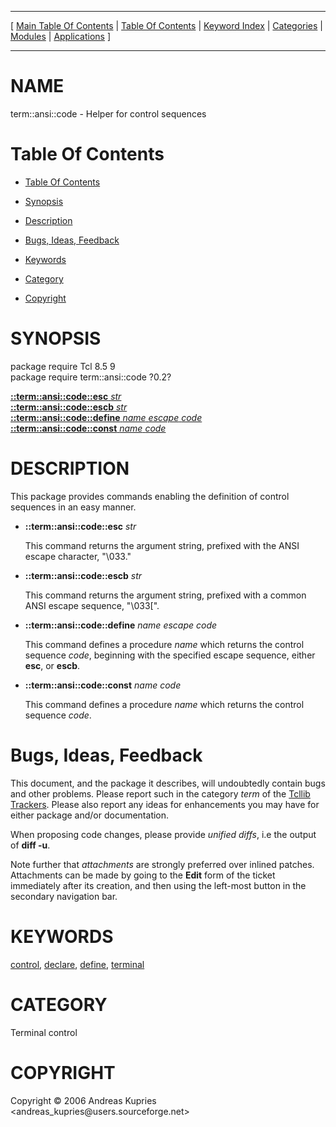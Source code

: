 
[//000000001]: # (term::ansi::code \- Terminal control)
[//000000002]: # (Generated from file 'ansi\_code\.man' by tcllib/doctools with format 'markdown')
[//000000003]: # (Copyright &copy; 2006 Andreas Kupries <andreas\_kupries@users\.sourceforge\.net>)
[//000000004]: # (term::ansi::code\(n\) 0\.2 tcllib "Terminal control")

<hr> [ <a href="../../../../toc.md">Main Table Of Contents</a> &#124; <a
href="../../../toc.md">Table Of Contents</a> &#124; <a
href="../../../../index.md">Keyword Index</a> &#124; <a
href="../../../../toc0.md">Categories</a> &#124; <a
href="../../../../toc1.md">Modules</a> &#124; <a
href="../../../../toc2.md">Applications</a> ] <hr>

# NAME

term::ansi::code \- Helper for control sequences

# <a name='toc'></a>Table Of Contents

  - [Table Of Contents](#toc)

  - [Synopsis](#synopsis)

  - [Description](#section1)

  - [Bugs, Ideas, Feedback](#section2)

  - [Keywords](#keywords)

  - [Category](#category)

  - [Copyright](#copyright)

# <a name='synopsis'></a>SYNOPSIS

package require Tcl 8\.5 9  
package require term::ansi::code ?0\.2?  

[__::term::ansi::code::esc__ *str*](#1)  
[__::term::ansi::code::escb__ *str*](#2)  
[__::term::ansi::code::define__ *name* *escape* *code*](#3)  
[__::term::ansi::code::const__ *name* *code*](#4)  

# <a name='description'></a>DESCRIPTION

This package provides commands enabling the definition of control sequences in
an easy manner\.

  - <a name='1'></a>__::term::ansi::code::esc__ *str*

    This command returns the argument string, prefixed with the ANSI escape
    character, "\\033\."

  - <a name='2'></a>__::term::ansi::code::escb__ *str*

    This command returns the argument string, prefixed with a common ANSI escape
    sequence, "\\033\["\.

  - <a name='3'></a>__::term::ansi::code::define__ *name* *escape* *code*

    This command defines a procedure *name* which returns the control sequence
    *code*, beginning with the specified escape sequence, either __esc__,
    or __escb__\.

  - <a name='4'></a>__::term::ansi::code::const__ *name* *code*

    This command defines a procedure *name* which returns the control sequence
    *code*\.

# <a name='section2'></a>Bugs, Ideas, Feedback

This document, and the package it describes, will undoubtedly contain bugs and
other problems\. Please report such in the category *term* of the [Tcllib
Trackers](http://core\.tcl\.tk/tcllib/reportlist)\. Please also report any ideas
for enhancements you may have for either package and/or documentation\.

When proposing code changes, please provide *unified diffs*, i\.e the output of
__diff \-u__\.

Note further that *attachments* are strongly preferred over inlined patches\.
Attachments can be made by going to the __Edit__ form of the ticket
immediately after its creation, and then using the left\-most button in the
secondary navigation bar\.

# <a name='keywords'></a>KEYWORDS

[control](\.\./\.\./\.\./\.\./index\.md\#control),
[declare](\.\./\.\./\.\./\.\./index\.md\#declare),
[define](\.\./\.\./\.\./\.\./index\.md\#define),
[terminal](\.\./\.\./\.\./\.\./index\.md\#terminal)

# <a name='category'></a>CATEGORY

Terminal control

# <a name='copyright'></a>COPYRIGHT

Copyright &copy; 2006 Andreas Kupries <andreas\_kupries@users\.sourceforge\.net>
